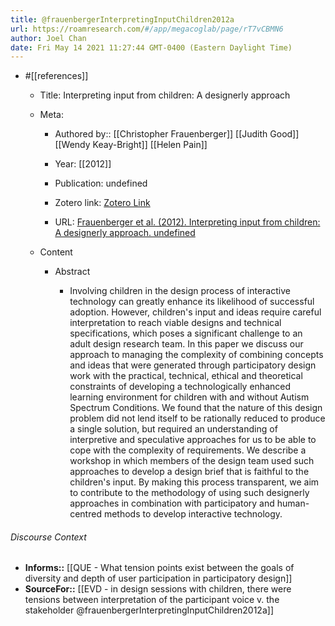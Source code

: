 ```yaml
---
title: @frauenbergerInterpretingInputChildren2012a
url: https://roamresearch.com/#/app/megacoglab/page/rT7vCBMN6
author: Joel Chan
date: Fri May 14 2021 11:27:44 GMT-0400 (Eastern Daylight Time)
---
```


- #[[references]]

    - Title: Interpreting input from children: A designerly approach

    - Meta:

        - Authored by:: [[Christopher Frauenberger]] [[Judith Good]] [[Wendy Keay-Bright]] [[Helen Pain]]

        - Year: [[2012]]

        - Publication: undefined

        - Zotero link: [Zotero Link](zotero://select/items/7_NKZGUSA6)

        - URL: [Frauenberger et al. (2012). Interpreting input from children: A designerly approach. undefined](https://doi.org/10.1145/2207676.2208399)

    - Content

        - Abstract

            - Involving children in the design process of interactive technology can greatly enhance its likelihood of successful adoption. However, children's input and ideas require careful interpretation to reach viable designs and technical specifications, which poses a significant challenge to an adult design research team. In this paper we discuss our approach to managing the complexity of combining concepts and ideas that were generated through participatory design work with the practical, technical, ethical and theoretical constraints of developing a technologically enhanced learning environment for children with and without Autism Spectrum Conditions. We found that the nature of this design problem did not lend itself to be rationally reduced to produce a single solution, but required an understanding of interpretive and speculative approaches for us to be able to cope with the complexity of requirements. We describe a workshop in which members of the design team used such approaches to develop a design brief that is faithful to the children's input. By making this process transparent, we aim to contribute to the methodology of using such designerly approaches in combination with participatory and human-centred methods to develop interactive technology.

###### Discourse Context

- **Informs::** [[QUE - What tension points exist between the goals of diversity and depth of user participation in participatory design]]
- **SourceFor::** [[EVD - in design sessions with children, there were tensions between interpretation of the participant voice v. the stakeholder @frauenbergerInterpretingInputChildren2012a]]
